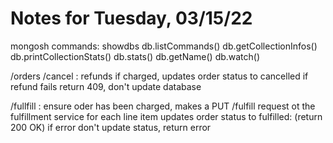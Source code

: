 # Notes for Tuesday, 03/15/22

mongosh commands:
  showdbs
  db.listCommands()
  db.getCollectionInfos()
  db.printCollectionStats()
  db.stats()
  db.getName()
  db.watch()

/orders
/cancel :
  refunds if charged, updates order status to cancelled
  if refund fails return 409, don't update database

/fullfill :
  ensure oder has been charged,
  makes a PUT /fulfill request ot the fulfillment service for each line item
  updates order status to fulfilled: (return 200 OK)
  if error don't update status, return error
